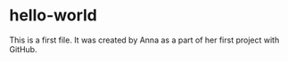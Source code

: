# hello-world
This is a first file.
It was created by Anna as a part of her first project with GitHub.

